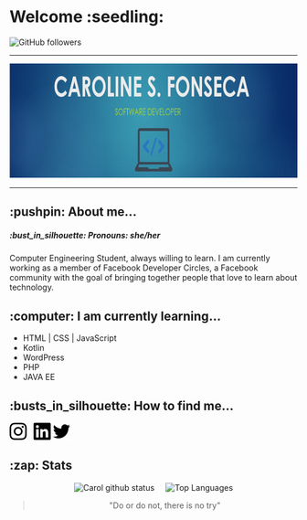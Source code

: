 <h1> Welcome :seedling: </h1>
<img alt="GitHub followers" src="https://img.shields.io/github/followers/carolfons?label=GitHub&style=social">

------------------------------------------------------------------------------------------------------------------------
<p align = "center"><img width="auto" height = "200" src="https://github.com/carolfons/carolfons/blob/master/assets/images/banner.PNG"></p>

------------------------------------------------------------------------------------------------------------------------
<h2>:pushpin: About me...</h2>
<h5> :bust_in_silhouette: Pronouns: she/her </h5>
<p> Computer Engineering Student, always willing to learn. I am currently working as a member of Facebook Developer Circles, a Facebook community with the goal of bringing together people that love to learn about technology. </p>

<h2>:computer: I am currently learning...</h2>
<ul>
  <li> HTML | CSS | JavaScript</li>
  <li>Kotlin</li>
  <li>WordPress</li>
  <li>PHP</li>
  <li> JAVA EE</li>
</ul>
<h2>:busts_in_silhouette: How to find me... </h2>

 <p>
<a href="https://instagram.com/carol_fonseca?igshid=dnporjyj4w72"><img height="30" src="https://github.com/carolfons/carolfons/blob/master/assets/icons/instagram.svg"></a>&nbsp;&nbsp;
<a href="https://www.linkedin.com/in/carolinefons/"><img height="30" src="https://github.com/carolfons/carolfons/blob/master/assets/icons/linkedin.svg"></a>
<a href="https://twitter.com/carol_fons"><img height="30" src="https://github.com/carolfons/carolfons/blob/master/assets/icons/twitter.svg"></a>
</p>

<h2> :zap: Stats </h2>
<p align = "center">
<img src="https://github-readme-stats.vercel.app/api?username=carolfons&count_private=true&show_icons=true&theme=vue-dark" alt="Carol github status" width="450" /> &nbsp; &nbsp;
<img src="https://github-readme-stats.vercel.app/api/top-langs/?username=carolfons&layout=compact&exclude_repo=exposure-fusion&theme=vue-dark" alt="Top Languages" width="auto"/></p>

<p align="center"><blockquote align="center"> "Do or do not, there is no try" </blockquote></p>

<!--
**carolfons/carolfons** is a ✨ _special_ ✨ repository because its `README.md` (this file) appears on your GitHub profile.
<p align="center"><blockquote align="center"> "Do or do not, there is no try" </blockquote></p>
Here are some ideas to get you started:

- 🔭 I’m currently working on ...
- 🌱 I’m currently learning ...
- 👯 I’m looking to collaborate on ...
- 🤔 I’m looking for help with ...
- 💬 Ask me about ...
- 📫 How to reach me: ...
- 😄 Pronouns: ...
- ⚡ Fun fact: ...
-->

